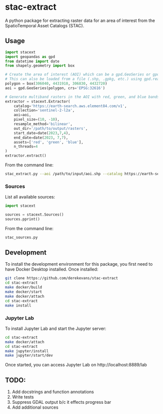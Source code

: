 
# stac-extract

A python package for extracting raster data for an area of interest from the SpatioTemporal Asset Catalogs (STAC).

## Usage

```python
import stacext
import geopandas as gpd
from datetime import date
from shapely.geometry import box

# Create the area of interest (AOI) which can be a gpd.GeoSeries or gpd.GeoDataFrame
# This can also be loaded from a file (.shp, .gpkg, etc.) using gpd.read_file
polygon = box(306040, 4431910, 306830, 4432720)
aoi = gpd.GeoSeries(polygon, crs='EPSG:32616')

# Generate multiband rasters in the AOI with red, green, and blue bands (in that order) from Sentinel-2 L2A for each available date in the date range
extractor = stacext.Extractor(
    catalog='https://earth-search.aws.element84.com/v1',
    collection='sentinel-2-l2a', 
    aoi=aoi, 
    pixel_size=(10, -10), 
    resample_method='bilinear',
    out_dir='/path/to/output/rasters', 
    start_date=date(2023,7,4), 
    end_date=date(2023, 7,7), 
    assets=['red', 'green', 'blue'],
    n_threads=4
)
extractor.extract()
```

From the command line:
```sh
stac_extract.py --aoi /path/to/input/aoi.shp --catalog https://earth-search.aws.element84.com/v1 --collection sentinel-2-l2a --pixel_x 10 --pixel_y -10 --resample_method bilinear --start_date 2023-07-04 --end_date 2023-07-07 -a red -a green -a blue --n_threads 4 --out_dir /path/to/output/rasters
```

### Sources

List all available sources:

```python
import stacext

sources = stacext.Sources()
sources.pprint()
```

From the command line:

```sh
stac_sources.py
```

## Development

To install the development environment for this package, you first need to have Docker Desktop installed.  Once installed:

```sh
git clone https://github.com/derekevans/stac-extract
cd stac-extract
make docker/build
make docker/start
make docker/attach
cd stac-extract
make install
```

### Jupyter Lab
To install Jupyter Lab and start the Jupyter server:

```sh
cd stac-extract
make docker/attach
cd stac-extract
make jupyter/install
make jupyter/start/dev
```

Once started, you can access Jupyter Lab on http://localhost:8889/lab

## TODO:
1. Add docstrings and function annotations
2. Write tests
3. Suppress GDAL output b/c it effects progress bar
4. Add additional sources